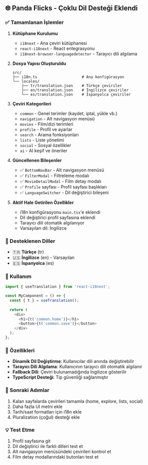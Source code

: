 ## 🌐 Panda Flicks - Çoklu Dil Desteği Eklendi

### ✅ Tamamlanan İşlemler

1. **Kütüphane Kurulumu**
   - `i18next` - Ana çeviri kütüphanesi
   - `react-i18next` - React entegrasyonu
   - `i18next-browser-languagedetector` - Tarayıcı dili algılama

2. **Dosya Yapısı Oluşturuldu**
   ```
   src/
   ├── i18n.ts                    # Ana konfigürasyon
   └── locales/
       ├── tr/translation.json    # Türkçe çeviriler
       ├── en/translation.json    # İngilizce çeviriler
       └── es/translation.json    # İspanyolca çeviriler
   ```

3. **Çeviri Kategorileri**
   - `common` - Genel terimler (kaydet, iptal, yükle vb.)
   - `navigation` - Alt navigasyon menüsü
   - `movies` - Film/dizi terimleri
   - `profile` - Profil ve ayarlar
   - `search` - Arama fonksiyonları
   - `lists` - Liste yönetimi
   - `social` - Sosyal özellikler
   - `ai` - AI keşif ve öneriler

4. **Güncellenen Bileşenler**
   - ✅ `BottomNavBar` - Alt navigasyon menüsü
   - ✅ `FilterModal` - Filtreleme modalı
   - ✅ `MovieDetailModal` - Film detay modalı
   - ✅ `Profile` sayfası - Profil sayfası başlıkları
   - ✅ `LanguageSwitcher` - Dil değiştirici bileşeni

5. **Aktif Hale Getirilen Özellikler**
   - i18n konfigürasyonu `main.tsx`'e eklendi
   - Dil değiştirici profil sayfasına eklendi
   - Tarayıcı dili otomatik algılanıyor
   - Varsayılan dil: İngilizce

### 🎯 Desteklenen Diller
- 🇹🇷 **Türkçe** (tr)
- 🇺🇸 **İngilizce** (en) - Varsayılan
- 🇪🇸 **İspanyolca** (es)

### 🔧 Kullanım
```typescript
import { useTranslation } from 'react-i18next';

const MyComponent = () => {
  const { t } = useTranslation();
  
  return (
    <div>
      <h1>{t('common.home')}</h1>
      <button>{t('common.save')}</button>
    </div>
  );
};
```

### 📱 Özellikleri
- **Dinamik Dil Değiştirme**: Kullanıcılar dili anında değiştirebilir
- **Tarayıcı Dili Algılama**: Kullanıcının tarayıcı dili otomatik algılanır
- **Fallback Dili**: Çeviri bulunamadığında İngilizce gösterilir
- **TypeScript Desteği**: Tip güvenliği sağlanmıştır

### 🚀 Sonraki Adımlar
1. Kalan sayfalarda çevirileri tamamla (home, explore, lists, social)
2. Daha fazla UI metni ekle
3. Tarih/saat formatları için i18n ekle
4. Pluralization (çoğul) desteği ekle

### 💡 Test Etme
1. Profil sayfasına git
2. Dil değiştirici ile farklı dilleri test et
3. Alt navigasyon menüsündeki çevirileri kontrol et
4. Film detay modallarındaki butonları test et
